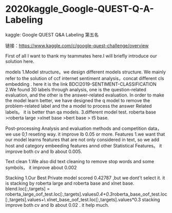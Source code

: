 # 2020kaggle_Google-QUEST-Q-A-Labeling
kaggle: Google QUEST Q&amp;A Labeling 第五名

链接：https://www.kaggle.com/c/google-quest-challenge/overview

First of all I want to thank my teammates here.I will briefly introduce our solution here.

models
1.Model structure。we design different models structure. We mainly refer to the solution of ccf internet sentiment analysis，concat different cls embedding . here it is the link BDCI2019-SENTIMENT-CLASSIFICATION
2.We found 30 labels through analysis, one is the question-related evaluation, and the other is the answer-related evaluation. In order to make the model learn better, we have designed the q model to remove the problem-related label and the a model to process the answer Related labels。 it is better than qa models.
3.different model test. roberta base >roberta large >xlnet base >bert base > t5 base.

Post-processing
Analysis and evaluation methods and competition data，we use 0,1 reseting way. it improve lb 0.05 or more.
Features
1.we want that our model learns features that are not only considered in text, so we add host and
category embeeding features annd other Statistical Features。 it improve both cv and lb about 0.005.

Text clean
1.We also did text cleaning to remove stop words and some symbols， it improve about 0.002

Stacking
1.Our Best Private model scored 0.42787 ,but we dont't select it. it is stacking by roberta large and roberta base and xlnet base.
blend.loc[:,targets] = roberta_large_oof_test.loc[:,targets].values*0.4+0.3*roberta_base_oof_test.loc[:,targets].values+\ xlnet_base_oof_test.loc[:,targets].values*0.3
stacking improve both cv and lb about 0.02 . it help much.
